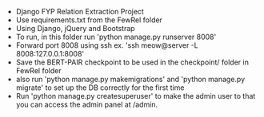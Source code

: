 * Django FYP Relation Extraction Project
* Use requirements.txt from the FewRel folder
* Using Django, jQuery and Bootstrap
* To run, in this folder run 'python manage.py runserver 8008'
* Forward port 8008 using ssh ex. 'ssh meow@server -L 8008:127.0.0.1:8008'
* Save the BERT-PAIR checkpoint to be used in the checkpoint/ folder in FewRel folder
* also run 'python manage.py makemigrations' and 'python manage.py migrate' to set up the DB correctly for the first time
* Run 'python manage.py createsuperuser' to make the admin user to that you can access the admin panel at /admin.